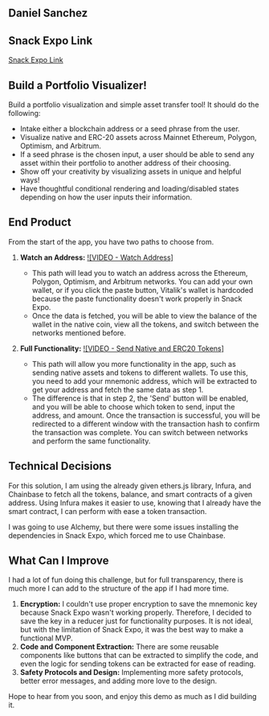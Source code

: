 ## Daniel Sanchez

## Snack Expo Link

[Snack Expo Link](https://snack.expo.dev/@danny7s/take-home---uniswap)

## Build a Portfolio Visualizer!

Build a portfolio visualization and simple asset transfer tool! It should do the following:
- Intake either a blockchain address or a seed phrase from the user.
- Visualize native and ERC-20 assets across Mainnet Ethereum, Polygon, Optimism, and Arbitrum.
- If a seed phrase is the chosen input, a user should be able to send any asset within their portfolio to another address of their choosing.
- Show off your creativity by visualizing assets in unique and helpful ways!
- Have thoughtful conditional rendering and loading/disabled states depending on how the user inputs their information.

## End Product

From the start of the app, you have two paths to choose from.

1. **Watch an Address:** [![VIDEO - Watch Address]](https://drive.google.com/file/d/1wtkjS3D15U-bB33FbgZiF-B3fWFqVeGS/view?usp=drive_link)
    - This path will lead you to watch an address across the Ethereum, Polygon, Optimism, and Arbitrum networks. You can add your own wallet, or if you click the paste button, Vitalik's wallet is hardcoded because the paste functionality doesn't work properly in Snack Expo.
    - Once the data is fetched, you will be able to view the balance of the wallet in the native coin, view all the tokens, and switch between the networks mentioned before.


2. **Full Functionality:** [![VIDEO - Send Native and ERC20 Tokens]](https://drive.google.com/file/d/1wVZnFuKfMaUdtY7XfwnJFDTG935WImjJ/view?usp=drive_link)
    - This path will allow you more functionality in the app, such as sending native assets and tokens to different wallets. To use this, you need to add your mnemonic address, which will be extracted to get your address and fetch the same data as step 1.
    - The difference is that in step 2, the 'Send' button will be enabled, and you will be able to choose which token to send, input the address, and amount. Once the transaction is successful, you will be redirected to a different window with the transaction hash to confirm the transaction was complete. You can switch between networks and perform the same functionality.

## Technical Decisions

For this solution, I am using the already given ethers.js library, Infura, and Chainbase to fetch all the tokens, balance, and smart contracts of a given address. Using Infura makes it easier to use, knowing that I already have the smart contract, I can perform with ease a token transaction.

I was going to use Alchemy, but there were some issues installing the dependencies in Snack Expo, which forced me to use Chainbase.

## What Can I Improve

I had a lot of fun doing this challenge, but for full transparency, there is much more I can add to the structure of the app if I had more time.

1. **Encryption:** I couldn't use proper encryption to save the mnemonic key because Snack Expo wasn't working properly. Therefore, I decided to save the key in a reducer just for functionality purposes. It is not ideal, but with the limitation of Snack Expo, it was the best way to make a functional MVP.
2. **Code and Component Extraction:** There are some reusable components like buttons that can be extracted to simplify the code, and even the logic for sending tokens can be extracted for ease of reading.
3. **Safety Protocols and Design:** Implementing more safety protocols, better error messages, and adding more love to the design.

Hope to hear from you soon, and enjoy this demo as much as I did building it.
